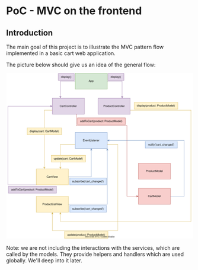 # PoC - MVC on the frontend

## Introduction

The main goal of this project is to illustrate the MVC pattern flow implemented in
a basic cart web application.

The picture below should give us an idea of the general
flow:

![Application flow](./MVC-PoC.drawio.svg)

Note: we are not including the interactions with the services, which are called by the
models. They provide helpers and handlers which are used globally. We'll deep into it later.
